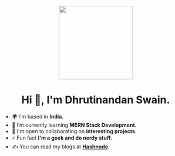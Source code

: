 <div id="header" align="center">
  <img src="https://media.giphy.com/media/3iyKHMIKg5VWG6qHUm/giphy.gif" width="200"/>
</div>
<h1 align="center">Hi 👋, I'm Dhrutinandan Swain.</h1>

- 🌍 I'm based in **India.**
- 🌱 I’m currently learning **MERN Stack Development.**
- 🤝 I'm open to collaborating on **interesting projects.**
- ⚡ Fun fact **I'm a geek and do nerdy stuff.**
- ✍️ You can read my blogs at **[Hashnode](https://dhrutinandan0304.hashnode.dev/)**.
